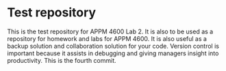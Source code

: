 # Test repository

This is the test repository for APPM 4600 Lab 2.
It is also to be used as a repository for homework and labs for APPM 4600.
It is also useful as a backup solution and collaboration solution for your code.
Version control is important because it assists in debugging and giving managers insight into productivity. This is the fourth commit.